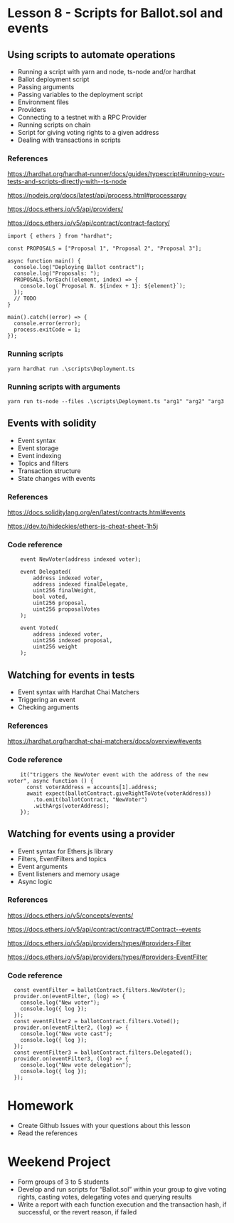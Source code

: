 # Lesson 8 - Scripts for Ballot.sol and events
## Using scripts to automate operations
* Running a script with yarn and node, ts-node and/or hardhat
* Ballot deployment  script
* Passing arguments
* Passing variables to the deployment script
* Environment files
* Providers
* Connecting to a testnet with a RPC Provider
* Running scripts on chain
* Script for giving voting rights to a given address
* Dealing with transactions in scripts
### References
https://hardhat.org/hardhat-runner/docs/guides/typescript#running-your-tests-and-scripts-directly-with--ts-node

https://nodejs.org/docs/latest/api/process.html#processargv

https://docs.ethers.io/v5/api/providers/

https://docs.ethers.io/v5/api/contract/contract-factory/

<pre><code>import { ethers } from "hardhat";

const PROPOSALS = ["Proposal 1", "Proposal 2", "Proposal 3"];

async function main() {
  console.log("Deploying Ballot contract");
  console.log("Proposals: ");
  PROPOSALS.forEach((element, index) => {
    console.log(`Proposal N. ${index + 1}: ${element}`);
  });
  // TODO
}

main().catch((error) => {
  console.error(error);
  process.exitCode = 1;
});</code></pre>
### Running scripts
```
yarn hardhat run .\scripts\Deployment.ts
```
### Running scripts with arguments
```
yarn run ts-node --files .\scripts\Deployment.ts "arg1" "arg2" "arg3
```

## Events with solidity
* Event syntax
* Event storage
* Event indexing
* Topics and filters
* Transaction structure
* State changes with events
### References
https://docs.soliditylang.org/en/latest/contracts.html#events

https://dev.to/hideckies/ethers-js-cheat-sheet-1h5j
### Code reference
<pre><code>    event NewVoter(address indexed voter);

    event Delegated(
        address indexed voter,
        address indexed finalDelegate,
        uint256 finalWeight,
        bool voted,
        uint256 proposal,
        uint256 proposalVotes
    );

    event Voted(
        address indexed voter,
        uint256 indexed proposal,
        uint256 weight
    );
</code></pre>
## Watching for events in tests
* Event syntax with Hardhat Chai Matchers
* Triggering an event
* Checking arguments
### References
https://hardhat.org/hardhat-chai-matchers/docs/overview#events
### Code reference

<pre><code>    it("triggers the NewVoter event with the address of the new voter", async function () {
      const voterAddress = accounts[1].address;
      await expect(ballotContract.giveRightToVote(voterAddress))
        .to.emit(ballotContract, "NewVoter")
        .withArgs(voterAddress);
    });
</code></pre>

## Watching for events using a provider
* Event syntax for Ethers.js library
* Filters, EventFilters and topics
* Event arguments
* Event listeners and memory usage
* Async logic

### References
https://docs.ethers.io/v5/concepts/events/

https://docs.ethers.io/v5/api/contract/contract/#Contract--events

https://docs.ethers.io/v5/api/providers/types/#providers-Filter

https://docs.ethers.io/v5/api/providers/types/#providers-EventFilter

### Code reference

<pre><code>  const eventFilter = ballotContract.filters.NewVoter();
  provider.on(eventFilter, (log) => {
    console.log("New voter");
    console.log({ log });
  });
  const eventFilter2 = ballotContract.filters.Voted();
  provider.on(eventFilter2, (log) => {
    console.log("New vote cast");
    console.log({ log });
  });
  const eventFilter3 = ballotContract.filters.Delegated();
  provider.on(eventFilter3, (log) => {
    console.log("New vote delegation");
    console.log({ log });
  });
</code></pre>

# Homework
* Create Github Issues with your questions about this lesson
* Read the references

# Weekend Project
* Form groups of 3 to 5 students
* Develop and run scripts for “Ballot.sol” within your group to give voting rights, casting votes, delegating votes and querying results
* Write a report with each function execution and the transaction hash, if successful, or the revert reason, if failed
